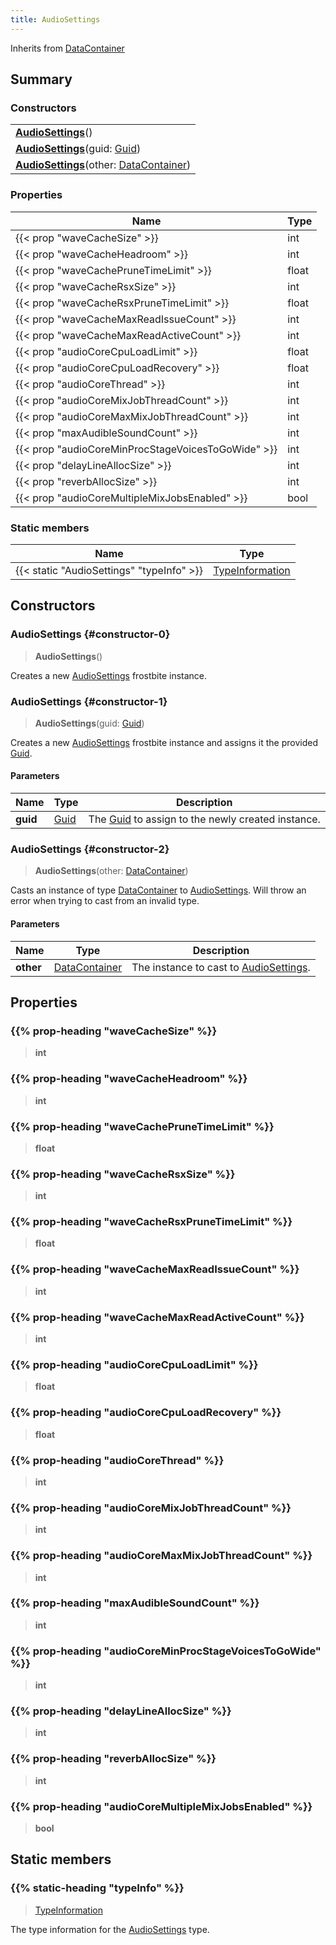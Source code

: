 ```yaml
---
title: AudioSettings
---
```


Inherits from 
[DataContainer](/vext/ref/shared/class/datacontainer)

## Summary
### Constructors
| |
| ----------- |
| **[AudioSettings](#constructor-0)**() |
| **[AudioSettings](#constructor-1)**(guid: [Guid](/vext/ref/shared/class/guid)) |
| **[AudioSettings](#constructor-2)**(other: [DataContainer](/vext/ref/shared/class/datacontainer)) |

### Properties
| Name | Type |
| ---- | ---- |
| {{< prop "waveCacheSize" >}} | int |
| {{< prop "waveCacheHeadroom" >}} | int |
| {{< prop "waveCachePruneTimeLimit" >}} | float |
| {{< prop "waveCacheRsxSize" >}} | int |
| {{< prop "waveCacheRsxPruneTimeLimit" >}} | float |
| {{< prop "waveCacheMaxReadIssueCount" >}} | int |
| {{< prop "waveCacheMaxReadActiveCount" >}} | int |
| {{< prop "audioCoreCpuLoadLimit" >}} | float |
| {{< prop "audioCoreCpuLoadRecovery" >}} | float |
| {{< prop "audioCoreThread" >}} | int |
| {{< prop "audioCoreMixJobThreadCount" >}} | int |
| {{< prop "audioCoreMaxMixJobThreadCount" >}} | int |
| {{< prop "maxAudibleSoundCount" >}} | int |
| {{< prop "audioCoreMinProcStageVoicesToGoWide" >}} | int |
| {{< prop "delayLineAllocSize" >}} | int |
| {{< prop "reverbAllocSize" >}} | int |
| {{< prop "audioCoreMultipleMixJobsEnabled" >}} | bool |

### Static members
| Name | Type |
| ---- | ---- |
| {{< static "AudioSettings" "typeInfo" >}} | [TypeInformation](/vext/ref/shared/class/typeinformation) |

## Constructors
### AudioSettings {#constructor-0}
> **AudioSettings**()

Creates a new [AudioSettings](/vext/ref/fb/audiosettings) frostbite instance.

### AudioSettings {#constructor-1}
> **AudioSettings**(guid: [Guid](/vext/ref/shared/class/guid))

Creates a new [AudioSettings](/vext/ref/fb/audiosettings) frostbite instance and assigns it the provided [Guid](/vext/ref/shared/class/guid).

#### Parameters
| Name | Type | Description |
| ---- | ---- | ----------- |
| **guid** | [Guid](/vext/ref/shared/class/guid) | The [Guid](/vext/ref/shared/class/guid) to assign to the newly created instance. |

### AudioSettings {#constructor-2}
> **AudioSettings**(other: [DataContainer](/vext/ref/shared/class/datacontainer))

Casts an instance of type [DataContainer](/vext/ref/shared/class/datacontainer) to [AudioSettings](/vext/ref/fb/audiosettings). Will throw an error when trying to cast from an invalid type.

#### Parameters
| Name | Type | Description |
| ---- | ---- | ----------- |
| **other** | [DataContainer](/vext/ref/shared/class/datacontainer) | The instance to cast to [AudioSettings](/vext/ref/fb/audiosettings). |

## Properties
### {{% prop-heading "waveCacheSize" %}}
> **int**

### {{% prop-heading "waveCacheHeadroom" %}}
> **int**

### {{% prop-heading "waveCachePruneTimeLimit" %}}
> **float**

### {{% prop-heading "waveCacheRsxSize" %}}
> **int**

### {{% prop-heading "waveCacheRsxPruneTimeLimit" %}}
> **float**

### {{% prop-heading "waveCacheMaxReadIssueCount" %}}
> **int**

### {{% prop-heading "waveCacheMaxReadActiveCount" %}}
> **int**

### {{% prop-heading "audioCoreCpuLoadLimit" %}}
> **float**

### {{% prop-heading "audioCoreCpuLoadRecovery" %}}
> **float**

### {{% prop-heading "audioCoreThread" %}}
> **int**

### {{% prop-heading "audioCoreMixJobThreadCount" %}}
> **int**

### {{% prop-heading "audioCoreMaxMixJobThreadCount" %}}
> **int**

### {{% prop-heading "maxAudibleSoundCount" %}}
> **int**

### {{% prop-heading "audioCoreMinProcStageVoicesToGoWide" %}}
> **int**

### {{% prop-heading "delayLineAllocSize" %}}
> **int**

### {{% prop-heading "reverbAllocSize" %}}
> **int**

### {{% prop-heading "audioCoreMultipleMixJobsEnabled" %}}
> **bool**

## Static members
### {{% static-heading "typeInfo" %}}
> [TypeInformation](/vext/ref/shared/class/typeinformation)

The type information for the [AudioSettings](/vext/ref/fb/audiosettings) type.

